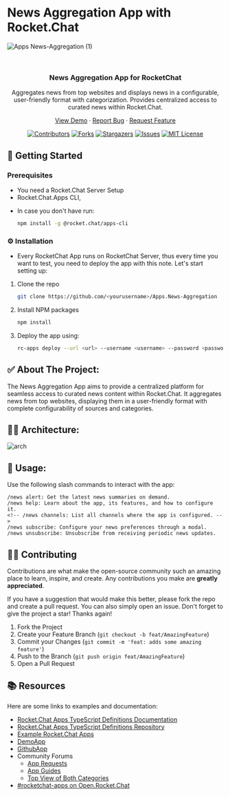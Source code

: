 # News Aggregation App with Rocket.Chat

![Apps News-Aggregation (1)](https://github.com/user-attachments/assets/054143da-9228-4212-8e2d-8e5566749b9f)

<br />

<div align="center">
  <h3 align="center">News Aggregation App for RocketChat</h3>
  <p>Aggregates news from top websites and displays news in a configurable, user-friendly format with categorization. Provides centralized access to curated news within Rocket.Chat.</p>

  <p align="center">
    <a href="https://github.com/RocketChat/Apps.News-Aggregation">View Demo</a>
    ·
    <a href="https://github.com/RocketChat/Apps.News-Aggregation/issues">Report Bug</a>
    ·
    <a href="https://github.com/RocketChat/Apps.News-Aggregation/issues">Request Feature</a>
  </p>
</div>

<div align="center">

[![Contributors][contributors-shield]][contributors-url]
[![Forks][forks-shield]][forks-url]
[![Stargazers][stars-shield]][stars-url]
[![Issues][issues-shield]][issues-url]
[![MIT License][license-shield]][license-url]

</div>

## 📜 Getting Started

### Prerequisites

- You need a Rocket.Chat Server Setup
- Rocket.Chat.Apps CLI,

* In case you don't have run:
  ```sh
  npm install -g @rocket.chat/apps-cli
  ```

### ⚙️ Installation

- Every RocketChat App runs on RocketChat Server, thus every time you want to test, you need to deploy the app with this note. Let's start setting up:

1. Clone the repo
   ```sh
   git clone https://github.com/<yourusername>/Apps.News-Aggregation
   ```
2. Install NPM packages
   ```sh
   npm install
   ```
3. Deploy the app using:

   ```sh
   rc-apps deploy --url <url> --username <username> --password <password>
   ```

<!-- ABOUT THE PROJECT -->

## ✅ About The Project:

The News Aggregation App aims to provide a centralized platform for seamless access to curated news content within Rocket.Chat. It aggregates news from top websites, displaying them in a user-friendly format with complete configurability of sources and categories.

## 👷‍♀️ Architecture:

![arch](https://github.com/user-attachments/assets/55d2d763-24b4-4e84-8a23-50bed4b58070)

## 🚀 Usage:

Use the following slash commands to interact with the app:

```
/news alert: Get the latest news summaries on demand.
/news help: Learn about the app, its features, and how to configure it.
<!-- /news channels: List all channels where the app is configured. -->
/news subscribe: Configure your news preferences through a modal.
/news unsubscribe: Unsubscribe from receiving periodic news updates.
```

## 🧑‍💻 Contributing

Contributions are what make the open-source community such an amazing place to learn, inspire, and create. Any contributions you make are **greatly appreciated**.

If you have a suggestion that would make this better, please fork the repo and create a pull request. You can also simply open an issue.
Don't forget to give the project a star! Thanks again!

1. Fork the Project
2. Create your Feature Branch (`git checkout -b feat/AmazingFeature`)
3. Commit your Changes (`git commit -m 'feat: adds some amazing feature'`)
4. Push to the Branch (`git push origin feat/AmazingFeature`)
5. Open a Pull Request

## 📚 Resources

Here are some links to examples and documentation:

- [Rocket.Chat Apps TypeScript Definitions Documentation](https://rocketchat.github.io/Rocket.Chat.Apps-engine/)
- [Rocket.Chat Apps TypeScript Definitions Repository](https://github.com/RocketChat/Rocket.Chat.Apps-engine)
- [Example Rocket.Chat Apps](https://github.com/graywolf336/RocketChatApps)
- [DemoApp](https://github.com/RocketChat/Rocket.Chat.Demo.App)
- [GithubApp](https://github.com/RocketChat/Apps.Github22)
- Community Forums
  - [App Requests](https://forums.rocket.chat/c/rocket-chat-apps/requests)
  - [App Guides](https://forums.rocket.chat/c/rocket-chat-apps/guides)
  - [Top View of Both Categories](https://forums.rocket.chat/c/rocket-chat-apps)
- [#rocketchat-apps on Open.Rocket.Chat](https://open.rocket.chat/channel/rocketchat-apps)

<!-- MARKDOWN LINKS & IMAGES -->
<!-- https://www.markdownguide.org/basic-syntax/#reference-style-links -->

[contributors-shield]: https://img.shields.io/github/contributors/RocketChat/Apps.News-Aggregation?style=for-the-badge
[contributors-url]: https://github.com/RocketChat/Apps.News-Aggregation/graphs/contributors
[forks-shield]: https://img.shields.io/github/forks/RocketChat/Apps.News-Aggregation?style=for-the-badge
[forks-url]: https://github.com/RocketChat/Apps.News-Aggregation/network/members
[stars-shield]: https://img.shields.io/github/stars/RocketChat/Apps.News-Aggregation?style=for-the-badge
[stars-url]: https://github.com/RocketChat/Apps.News-Aggregation/stargazers
[issues-shield]: https://img.shields.io/github/issues/RocketChat/Apps.News-Aggregation?style=for-the-badge
[issues-url]: https://github.com/RocketChat/Apps.News-Aggregation/issues
[license-shield]: https://img.shields.io/github/license/RocketChat/Apps.News-Aggregation?style=for-the-badge
[license-url]: https://github.com/RocketChat/Apps.News-Aggregation/blob/master/LICENSE.txt
